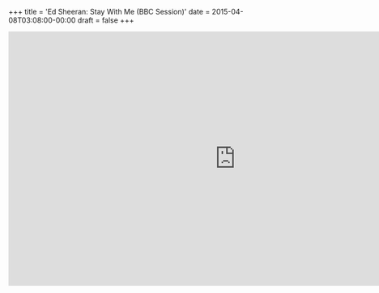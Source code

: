 +++
title = 'Ed Sheeran: Stay With Me (BBC Session)'
date = 2015-04-08T03:08:00-00:00
draft = false
+++

<iframe width="896" height="504" src="https://www.youtube.com/embed/48qwvBkpw1g?si=afExX1iOPFwkwTnh" title="YouTube video player" frameborder="0" allow="accelerometer; autoplay; clipboard-write; encrypted-media; gyroscope; picture-in-picture; web-share" referrerpolicy="strict-origin-when-cross-origin" allowfullscreen></iframe>
